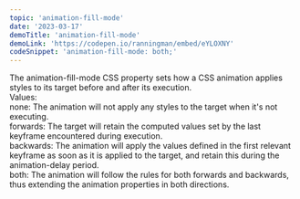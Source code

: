 ```yaml
---
topic: 'animation-fill-mode'
date: '2023-03-17'
demoTitle: 'animation-fill-mode'
demoLink: 'https://codepen.io/ranningman/embed/eYLOXNY'
codeSnippet: 'animation-fill-mode: both;'
---
```

The animation-fill-mode CSS property sets how a CSS animation applies styles to its target before and after its execution.  
Values:  
none: The animation will not apply any styles to the target when it's not executing.  
forwards: The target will retain the computed values set by the last keyframe encountered during execution.  
backwards: The animation will apply the values defined in the first relevant keyframe as soon as it is applied to the target, and retain this during the animation-delay period.  
both: The animation will follow the rules for both forwards and backwards, thus extending the animation properties in both directions.  